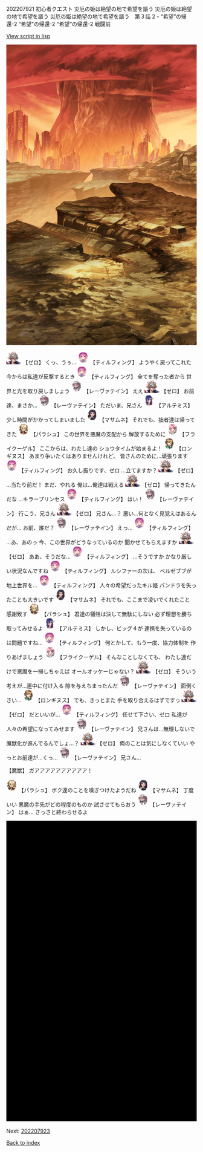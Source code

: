 202207921 初心者クエスト 災厄の姫は絶望の地で希望を謳う 災厄の姫は絶望の地で希望を謳う 災厄の姫は絶望の地で希望を謳う　第３話 2 - “希望”の帰還-2 “希望”の帰還-2 “希望”の帰還-2 戦闘前

[View script in lisp](../scripts/202207921.txt)

![underwild.png](../images/backgrounds/underwild.png)

<img src="../images/units/23.png" alt="23.png" height="34"/>
【ゼロ】
くっ、うぅ…

<img src="../images/units/101415.png" alt="101415.png" height="34"/>
【ティルフィング】
ようやく戻ってこれた
今からは私達が反撃するとき

<img src="../images/units/101415.png" alt="101415.png" height="34"/>
【ティルフィング】
全てを奪った者から
世界と光を取り戻しましょう

<img src="../images/units/100221.png" alt="100221.png" height="34"/>
【レーヴァテイン】
ええ

<img src="../images/units/23.png" alt="23.png" height="34"/>
【ゼロ】
お前達、まさか…

<img src="../images/units/100221.png" alt="100221.png" height="34"/>
【レーヴァテイン】
ただいま、兄さん

<img src="../images/units/400131.png" alt="400131.png" height="34"/>
【アルテミス】
少し時間がかかってしまいました

<img src="../images/units/100111.png" alt="100111.png" height="34"/>
【マサムネ】
それでも、拙者達は帰ってきた

<img src="../images/units/200411.png" alt="200411.png" height="34"/>
【パラシュ】
この世界を悪魔の支配から
解放するために

<img src="../images/units/500211.png" alt="500211.png" height="34"/>
【フライクーゲル】
ここからは、わたし達の
ショウタイムが始まるよ！

<img src="../images/units/300111.png" alt="300111.png" height="34"/>
【ロンギヌス】
あまり争いたくはありませんけれど、
皆さんのために…頑張ります

<img src="../images/units/101415.png" alt="101415.png" height="34"/>
【ティルフィング】
お久し振りです、ゼロ
…立てますか？

<img src="../images/units/23.png" alt="23.png" height="34"/>
【ゼロ】
…当たり前だ！
まだ、やれる
俺は…俺達は戦える

<img src="../images/units/23.png" alt="23.png" height="34"/>
【ゼロ】
帰ってきたんだな
…キラープリンセス

<img src="../images/units/101415.png" alt="101415.png" height="34"/>
【ティルフィング】
はい！

<img src="../images/units/100221.png" alt="100221.png" height="34"/>
【レーヴァテイン】
行こう、兄さん

<img src="../images/units/23.png" alt="23.png" height="34"/>
【ゼロ】
兄さん…？
悪い…何となく見覚えはあるんだが…
お前、誰だ？

<img src="../images/units/100221.png" alt="100221.png" height="34"/>
【レーヴァテイン】
えっ…

<img src="../images/units/101415.png" alt="101415.png" height="34"/>
【ティルフィング】
…あ、あのっ
今、この世界がどうなっているのか
聞かせてもらえますか

<img src="../images/units/23.png" alt="23.png" height="34"/>
【ゼロ】
ああ、そうだな…

<img src="../images/units/101415.png" alt="101415.png" height="34"/>
【ティルフィング】
…そうですか
かなり厳しい状況なんですね

<img src="../images/units/101415.png" alt="101415.png" height="34"/>
【ティルフィング】
ルシファーの次は、
ベルゼブブが地上世界を…

<img src="../images/units/101415.png" alt="101415.png" height="34"/>
【ティルフィング】
人々の希望だったキル姫
パンドラを失ったことも大きいです

<img src="../images/units/100111.png" alt="100111.png" height="34"/>
【マサムネ】
それでも、ここまで凌いでくれたこと
感謝致す

<img src="../images/units/200411.png" alt="200411.png" height="34"/>
【パラシュ】
君達の犠牲は決して無駄にしない
必ず理想を勝ち取ってみせるよ

<img src="../images/units/400131.png" alt="400131.png" height="34"/>
【アルテミス】
しかし、ビッグ４が
連携を失っているのは問題ですね…

<img src="../images/units/101415.png" alt="101415.png" height="34"/>
【ティルフィング】
何とかして、もう一度、協力体制を
作りあげましょう

<img src="../images/units/500211.png" alt="500211.png" height="34"/>
【フライクーゲル】
そんなことしなくても、
わたし達だけで悪魔を一掃しちゃえば
オールオッケーじゃない？

<img src="../images/units/23.png" alt="23.png" height="34"/>
【ゼロ】
そういう考えが…連中に付け入る
隙を与えちまったんだ

<img src="../images/units/100221.png" alt="100221.png" height="34"/>
【レーヴァテイン】
面倒くさい…

<img src="../images/units/300111.png" alt="300111.png" height="34"/>
【ロンギヌス】
でも、きっとまた
手を取り合えるはずですっ

<img src="../images/units/23.png" alt="23.png" height="34"/>
【ゼロ】
だといいが…

<img src="../images/units/101415.png" alt="101415.png" height="34"/>
【ティルフィング】
任せて下さい、ゼロ
私達が人々の希望になってみせます

<img src="../images/units/100221.png" alt="100221.png" height="34"/>
【レーヴァテイン】
兄さんは…無理しないで
魔獣化が進んでるんでしょ…？

<img src="../images/units/23.png" alt="23.png" height="34"/>
【ゼロ】
俺のことは気にしなくていい
やっとお前達が…くっ…

<img src="../images/units/100221.png" alt="100221.png" height="34"/>
【レーヴァテイン】
兄さん…

【魔獣】
ガアアアアアアアアアア！

<img src="../images/units/200411.png" alt="200411.png" height="34"/>
【パラシュ】
ボク達のことを嗅ぎつけたようだね

<img src="../images/units/100111.png" alt="100111.png" height="34"/>
【マサムネ】
丁度いい
悪魔の手先がどの程度のものか
試させてもらおう

<img src="../images/units/100221.png" alt="100221.png" height="34"/>
【レーヴァテイン】
はぁ…
さっさと終わらせるよ

![bg_black.png](../images/backgrounds/bg_black.png)


Next: [202207923](202207923.md)

[Back to index](index.md)
